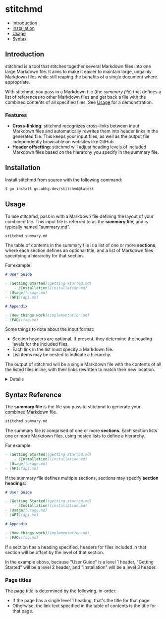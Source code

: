 # stitchmd

- [Introduction](#introduction)
- [Installation](#installation)
- [Usage](#usage)
- [Syntax](#syntax-reference)

## Introduction

stitchmd is a tool that stitches together several Markdown files
into one large Markdown file.
It aims to make it easier to maintain large, ungainly Markdown files
while still reaping the benefits of a single document where appropriate.

With stitchmd, you pass in a Markdown file (the *summary file*)
that defines a list of references to other Markdown files
and get back a file with the combined contents of all specified files.
See [Usage](#usage) for a demonstration.

### Features

- **Cross-linking**:
  stitchmd recognizes cross-links between input Markdown files
  and automatically rewrites them into header links in the generated file.
  This keeps your input files, as well as the output file
  independently browsable on websites like GitHub.
- **Header offsetting**:
  stitchmd will adjust heading levels of included Markdown files
  based on the hierarchy you specify in the summary file.

## Installation

Install stitchmd from source with the following command:

```bash
$ go install go.abhg.dev/stitchmd@latest
```

<!-- TODO: binary installation once goreleaser is set up. -->

## Usage

To use stitchmd, pass in with a Markdown file
defining the layout of your combined file.
This input file is referred to as the **summary file**,
and is typically named "summary.md".

```bash
stitchmd summary.md
```

The table of contents in the summary file is a list of one or more **sections**,
where each section defines an optional title,
and a list of Markdown files specifying a hierarchy for that section.

For example:

```markdown
# User Guide

- [Getting Started](getting-started.md)
    - [Installation](installation.md)
- [Usage](usage.md)
- [API](api.md)

# Appendix

- [How things work](implementation.md)
- [FAQ](faq.md)
```

Some things to note about the input format:

- Section headers are optional.
  If present, they determine the heading levels for the included files.
- Each link in the list must specify a Markdown file.
- List items may be nested to indicate a hierarchy.

<!-- TODO: document syntax explicitly in a separate section. -->

The output of stitchmd will be a single Markdown file with the
contents of all the listed files inline,
with their links rewritten to match their new location.

<details>

For example, the output of the above input file
will be roughly in the following shape:

```markdown
# User Guide

- [Getting Started](#getting-started)
    - [Installation](#installation)
- [Usage](#usage)
- [API](#api)

## Getting Started

<!-- contents of getting-started.md -->

### Installation

<!-- contents of installation.md -->

## Usage

<!-- contents of usage.md -->

## API

<!-- contents of api.md -->

# Appendix

- [How things work](#how-things-work)
- [FAQ](#faq)

## How things work

<!-- contents of implementation.md -->

## FAQ

<!-- contents of faq.md -->
```

</details>

## Syntax Reference

The **summary file** is the file you pass to stitchmd
to generate your combined Markdown file.

```bash
stitchmd summary.md
```

The summary file is comprised of one or more **sections**.
Each section lists one or more Markdown files,
using nested lists to define a hierarchy.

For example:

```markdown
- [Getting Started](getting-started.md)
    - [Installation](installation.md)
- [Usage](usage.md)
- [API](api.md)
```

If the summary file defines multiple sections,
sections may specify **section headings**:

```markdown
# User Guide

- [Getting Started](getting-started.md)
    - [Installation](installation.md)
- [Usage](usage.md)
- [API](api.md)

# Appendix

- [How things work](implementation.md)
- [FAQ](faq.md)
```

If a section has a heading specified,
headers for files included in that section
will be offset by the level of that section.

In the example above,
because "User Guide" is a level 1 header,
"Getting Started" will be a level 2 header,
and "Installation" will be a level 3 header.

### Page titles

The page title is determined by the following, in-order:

- If the page has a single level 1 heading,
  that's the title for that page.
- Otherwise, the link text specified in the table of contents
  is the title for that page.

<!-- TODO: explain more -->
